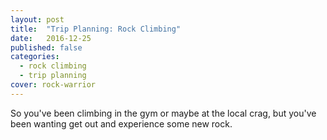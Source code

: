 ```yaml
---
layout: post
title:  "Trip Planning: Rock Climbing"
date:   2016-12-25
published: false
categories: 
  - rock climbing
  - trip planning
cover: rock-warrior
---
```


So you've been climbing in the gym or maybe at the local crag, but you've been wanting get out and experience some new rock.

<!--
- picking location
- picking routes
  - guide books
  - mountain project
  - apps
- picking climbing partners
- picking gear
  - height of routes
  - style of climbing
- climbing vs rest days
- picking meals
  - crag meals
  - basecamp meals
  - multi-pitch plans
-->